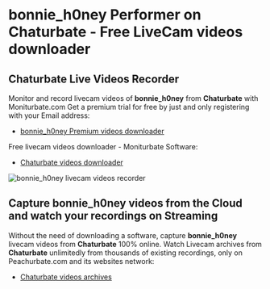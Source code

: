 # bonnie_h0ney Performer on Chaturbate - Free LiveCam videos downloader

## Chaturbate Live Videos Recorder

Monitor and record livecam videos of **bonnie_h0ney** from **Chaturbate** with Moniturbate.com
Get a premium trial for free by just and only registering with your Email address:
* [bonnie_h0ney Premium videos downloader](https://moniturbate.com/request-demo-licence-key.html)

Free livecam videos downloader - Moniturbate Software:
* [Chaturbate videos downloader](https://moniturbate.com/moniturbate-download-software.html)

![bonnie_h0ney livecam videos recorder](https://peachurnet.com/templates/moniturbate-software.png)


## Capture bonnie_h0ney videos from the Cloud and watch your recordings on Streaming

Without the need of downloading a software, capture **bonnie_h0ney** livecam videos from **Chaturbate** 100% online.
Watch Livecam archives from **Chaturbate** unlimitedly from thousands of existing recordings, only on Peachurbate.com and its websites network:
* [Chaturbate videos archives](https://peachurnet.com/)